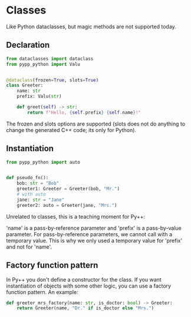 # Classes

Like Python dataclasses, but magic methods are not supported today.

## Declaration

```python
from dataclasses import dataclass
from pypp_python import Valu


@dataclass(frozen=True, slots=True)
class Greeter:
    name: str
    prefix: Valu(str)

    def greet(self) -> str:
        return f"Hello, {self.prefix} {self.name}!"
```

The frozen and slots options are supported (slots does not do anything to change the generated C++ code; its only for Python).

## Instantiation

```python
from pypp_python import auto


def pseudo_fn():
    bob: str = "Bob"
    greeter1: Greeter = Greeter(bob, "Mr.")
    # with auto
    jane: str = "Jane"
    greeter2: auto = Greeter(jane, "Mrs.")
```

Unrelated to classes, this is a teaching moment for Py++:

'name' is a pass-by-reference parameter and 'prefix' is a pass-by-value parameter. For pass-by-reference parameters, we cannot call with a temporary value. This is why we only used a temporary value for 'prefix' and not for 'name'.

## Factory function pattern

In Py++ you don't define a constructor for the class. If you want instantiation of objects with some other logic, you can use a factory function pattern. An example:

```python
def greeter_mrs_factory(name: str, is_doctor: bool) -> Greeter:
    return Greeter(name, "Dr." if is_doctor else "Mrs.")
```